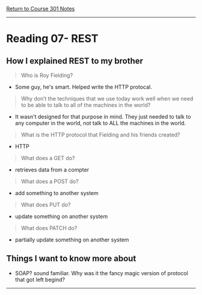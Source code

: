 [Return to Course 301 Notes](https://KrisDunning.github.io/301-Reading-Notes)

-----
# Reading 07- REST

## How I explained REST to my brother

> Who is Roy Fielding?

- Some guy, he's smart. Helped write the HTTP protocal.

> Why don’t the techniques that we use today work well when we need to be able to talk to all of the machines in the world?

- It wasn't designed for that purpose in mind. They just needed to talk to any computer in the world, not talk to ALL the machines in the world. 

> What is the HTTP protocol that Fielding and his friends created?

- HTTP

> What does a GET do?

- retrieves data from a compter

> What does a POST do?

- add something to another system

> What does PUT do?

- update something on another system

> What does PATCH do?

- partially update something on another system


## Things I want to know more about

- SOAP? sound familiar. Why was it the fancy magic version of protocol that got left begind?

-----